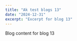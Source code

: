 ```yaml
---
title: "Ak test blogs 13"
date: "2024-12-31"
excerpt: "Excerpt for blog 13"
---
```


Blog content for blog 13